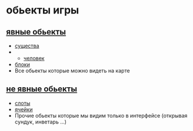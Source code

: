 # обьекты игры

## [явные обьекты](tangible.hpp)
- [существа](essence.hpp)
- - [человек](essence.hpp)
- [блоки](block.hpp)
- Все обьекты которые можно видеть на карте 
## [не явные обьекты](not__tangible.hpp)
- [слоты](slot.hpp)
- [ячейки](cell.hpp)
- Прочие обьекты которые мы видим только в интерфейсе (открывая сундук, инветарь ...)

